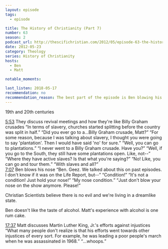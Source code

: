 ```yaml
---
layout: episode
tags:
  - episode

title: The History of Christianity (Part 7)
number: 63
season: 2
podcast_url: http://thescifichristian.com/2012/05/episode-63-the-history-of-christianity-part-7/
date: 2012-05-23
category: Theology
series: History of Christianity
hosts:
  - Ben
  - Matt

notable_moments:

last_listen: 2018-05-17
recommendation: no
recommendation_reason: The best part of the episode is Ben blowing his nose. Actually, that might be the best part of the season.
---
```

19th and 20th centuries

<div class="quote">
  <a class="timestamp tag is-medium is-rounded is-primary" href="http://thescifichristian.com/2012/05/episode-63-the-history-of-christianity-part-7/#t=5:53">5:53</a>
  <span class="quote-context tag is-size-6">They discuss revival meetings and how they're like Billy Graham crusades</span>
  <q class="matt">In terms of slavery, churches started splitting before the country was split in half.</q>
  <q class="ben">Did you ever go to a...Billy Graham crusade, Matt?</q>
  <q class="matt">For some reason, because I was talking about slavery, I thought you were going to say 'plantation'. Then I would have said 'no' for sure.</q>
  <q class="ben">Well, you can go to plantations.</q>
  <q class="matt">I never went to a Billy Graham crusade. Have you?</q>
  <q class="ben">Well, if you go to the South, they still have some plantations open. Like, not--</q>
  <q class="matt">Where they have active slaves? Is that what you're saying?</q>
  <q class="ben">No! Like, you can go and tour them.</q>
  <q class="matt">With slaves and all?</q>
</div>

<div class="quote">
  <a class="timestamp tag is-medium is-rounded is-primary" href="http://thescifichristian.com/2012/05/episode-63-the-history-of-christianity-part-7/#t=7:07">7:07</a>
  <span class="quote-context tag is-size-6">Ben blows his nose</span>
  <q class="matt">Ben. Geez. We talked about this on past episodes. I don't know if it was on the Life Report, but--</q>
  <q class="ben">Condition!</q>
  <q class="matt">It's not a condition! Just hold your nose!</q>
  <q class="ben">My nose condition.</q>
  <q class="matt">Just don't blow your nose on the show anymore. Please!</q>
</div>

Christian Scientists believe there is no evil and we're living in a dreamlike state. 

Ben doesn't like the taste of alcohol. Matt's experience with alcohol is one rum cake. 

<div class="quote">
  <a class="timestamp tag is-medium is-rounded is-primary" href="http://thescifichristian.com/2012/05/episode-63-the-history-of-christianity-part-7/#t=17:37">17:37</a>
  <span class="quote-context tag is-size-6">Matt discusses Martin Luther King, Jr.'s efforts against injustices</span>
  <q class="matt">What many people don't realize is that his efforts went towards other injustices of every sort. For example, he was leading a poor people's march when he was assassinated in 1968.</q>
  <q class="ben">...whoops.</q>
</div>